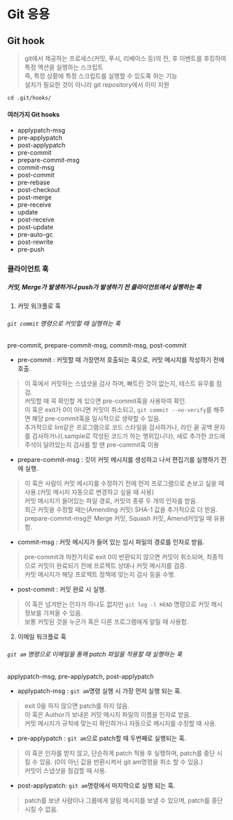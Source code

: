 # Git 응용

## Git hook

> git에서 제공하는 프로세스(커밋, 푸시, 리베이스 등)의 전, 후 이벤트를 후킹하여 특정 액션을 실행하는 스크립트  
> 즉, 특정 상황에 특정 스크립트를 실행할 수 있도록 하는 기능  
> 설치가 필요한 것이 아니라 git repository에서 이미 지원  
```
cd .git/hooks/
```
#### 여러가지 Git hooks

- applypatch-msg
- pre-applypatch
- post-applypatch
- pre-commit
- prepare-commit-msg
- commit-msg
- post-commit
- pre-rebase
- post-checkout
- post-merge
- pre-receive
- update
- post-receive
- post-update
- pre-auto-gc
- post-rewrite
- pre-push

### 클라이언트 훅  
##### 커밋, Merge가 발생하거나 push가 발생하기 전 클라이언트에서 실행하는 훅  

1. 커밋 워크플로 훅  
###### ```git commit``` 명령으로 커밋할 때 실행하는 훅  

pre-commit, prepare-commit-msg, commit-msg, post-commit  

- pre-commit : 커밋할 때 가장먼저 호출되는 훅으로, 커밋 메시지를 작성하기 전에 호출.  
> 이 훅에서 커밋하는 스냅샷을 검사 하며, 빠트린 것이 없는지, 테스트 유무를 점검.  
> 커밋할 때 꼭 확인할 게 있으면 pre-commit훅을 사용하여 확인.  
> 이 훅은 exit가 0이 아니면 커밋이 취소되고, ```git commit --no-verify```를 해주면 해당 pre-commit훅을 일시적으로 생략할 수 있음.  
> 추가적으로 lint같은 프로그램으로 코드 스타일을 검사하거나, 라인 끝 공백 문자를 검사하거나(.sample로 작성된 코드가 하는 행위입니다), 
> 새로 추가한 코드에 주석이 달려있는지 검사를 할 땐 pre-commit훅 이용  

- prepare-commit-msg : 깃이 커밋 메시지를 생성하고 나서 편집기를 실행하기 전에 실행.  
> 이 훅은 사람이 커밋 메시지를 수정하기 전에 먼저 프로그램으로 손보고 싶을 때 사용.(커밋 메시지 자동으로 변경하고 싶을 때 사용)  
> 커밋 메시지가 들어있는 파일 경로, 커밋의 종류 두 개의 인자를 받음.  
> 최근 커밋을 수정할 때는(Amending 커밋) SHA-1 값을 추가적으로 더 받음.  
> prepare-commit-msg은 Merge 커밋, Squash 커밋, Amend커밋일 때 유용함.  

- commit-msg : 커밋 메시지가 들어 있는 임시 파일의 경로를 인자로 받음.  
> pre-commit과 마찬가지로 exit 0이 반환되지 않으면 커밋이 취소되며, 최종적으로 커밋이 완료되기 전에 프로젝트 상태나 커밋 메시지를 검증.  
> 커밋 메시지가 해당 프로젝트 정책에 맞는지 검사 등을 수행.  

- post-commit : 커밋 완료 시 실행.  
> 이 훅은 넘겨받는 인자가 하나도 없지만 ```git log -l HEAD``` 명령으로 커밋 해시정보를 가져올 수 있음.   
> 보통 커밋된 것을 누군가 혹은 다른 프로그램에게 알릴 때 사용함.  

2. 이메일 워크플로 훅    
###### ```git am``` 명령으로 이메일을 통해 patch 파일을 적용할 때 실행하는 훅  

applypatch-msg, pre-applypatch, post-applypatch  

- applypatch-msg : ```git am```명령 실행 시 가장 먼저 실행 되는 훅.   
> exit 0을 하지 않으면 patch를 하지 않음.   
> 이 훅은 Author가 보내온 커밋 메시지 파일의 이름을 인자로 받음.   
> 커밋 메시지가 규칙에 맞는지 확인하거나 자동으로 메시지를 수정할 때 사용.  

- pre-applypatch : ```git am```으로 patch할 때 두번째로 실행되는 훅.   
> 이 훅은 인자를 받지 않고, 단순하게 patch 적용 후 실행하며, patch를 중단 시킬 수 있음. (0이 아닌 값을 반환시켜서 git am명령을 취소 할 수 있음.)  
> 커밋이 스냅샷을 점검할 때 사용.   

- post-applypatch: ```git am```명령에서 마지막으로 실행 되는 훅.   
> patch를 보낸 사람이나 그룹에게 알림 메시지를 보낼 수 있으며, patch를 중단 시킬 수 없음.  
